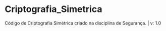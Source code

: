 # Criptografia_Simetrica
Código de Criptografia Simétrica criado na disciplina de Segurança. | v: 1.0
